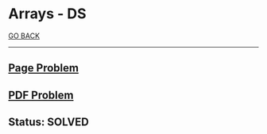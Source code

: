 # Arrays - DS

[GO BACK](../README.md)

___

## [Page Problem](https://www.hackerrank.com/challenges/arrays-ds/problem)

## [PDF Problem](./arrays-ds-English.pdf)

## Status: SOLVED